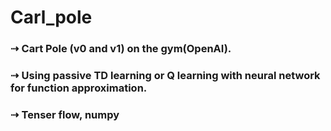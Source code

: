 # Carl_pole

### ⇢ Cart Pole (v0 and v1) on the gym(OpenAI). 
### ⇢ Using passive TD learning or Q learning with neural network for function approximation.
### ⇢ Tenser flow, numpy
